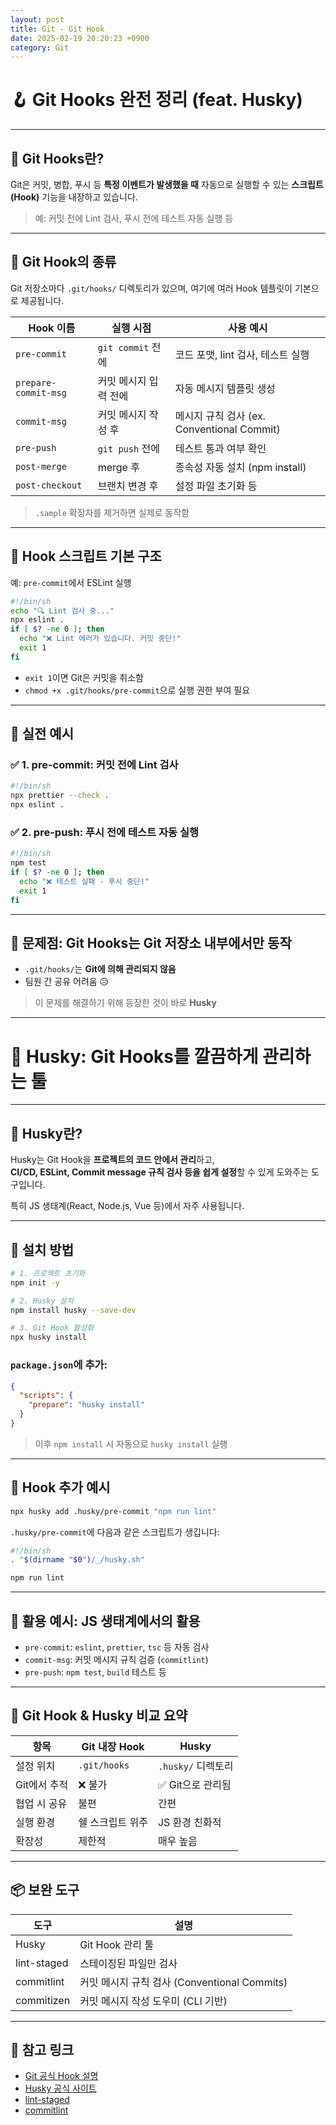 ```yaml
---
layout: post
title: Git - Git Hook
date: 2025-02-19 20:20:23 +0900
category: Git
---
```

# 🪝 Git Hooks 완전 정리 (feat. Husky)

---

## 🧠 Git Hooks란?

Git은 커밋, 병합, 푸시 등 **특정 이벤트가 발생했을 때** 자동으로 실행할 수 있는 **스크립트(Hook)** 기능을 내장하고 있습니다.

> 예: 커밋 전에 Lint 검사, 푸시 전에 테스트 자동 실행 등

---

## 🔧 Git Hook의 종류

Git 저장소마다 `.git/hooks/` 디렉토리가 있으며, 여기에 여러 Hook 템플릿이 기본으로 제공됩니다.

| Hook 이름 | 실행 시점 | 사용 예시 |
|-----------|-----------|-----------|
| `pre-commit` | `git commit` 전에 | 코드 포맷, lint 검사, 테스트 실행 |
| `prepare-commit-msg` | 커밋 메시지 입력 전에 | 자동 메시지 템플릿 생성 |
| `commit-msg` | 커밋 메시지 작성 후 | 메시지 규칙 검사 (ex. Conventional Commit) |
| `pre-push` | `git push` 전에 | 테스트 통과 여부 확인 |
| `post-merge` | merge 후 | 종속성 자동 설치 (npm install) |
| `post-checkout` | 브랜치 변경 후 | 설정 파일 초기화 등 |

> `.sample` 확장자를 제거하면 실제로 동작함

---

## 📁 Hook 스크립트 기본 구조

예: `pre-commit`에서 ESLint 실행

```bash
#!/bin/sh
echo "🔍 Lint 검사 중..."
npx eslint .
if [ $? -ne 0 ]; then
  echo "❌ Lint 에러가 있습니다. 커밋 중단!"
  exit 1
fi
```

- `exit 1`이면 Git은 커밋을 취소함
- `chmod +x .git/hooks/pre-commit`으로 실행 권한 부여 필요

---

## 🚀 실전 예시

### ✅ 1. pre-commit: 커밋 전에 Lint 검사

```bash
#!/bin/sh
npx prettier --check .
npx eslint .
```

### ✅ 2. pre-push: 푸시 전에 테스트 자동 실행

```bash
#!/bin/sh
npm test
if [ $? -ne 0 ]; then
  echo "❌ 테스트 실패 - 푸시 중단!"
  exit 1
fi
```

---

## 🧪 문제점: Git Hooks는 Git 저장소 내부에서만 동작

- `.git/hooks/`는 **Git에 의해 관리되지 않음**
- 팀원 간 공유 어려움 😥

> 이 문제를 해결하기 위해 등장한 것이 바로 **Husky**

---

# 🐶 Husky: Git Hooks를 깔끔하게 관리하는 툴

---

## 🌟 Husky란?

Husky는 Git Hook을 **프로젝트의 코드 안에서 관리**하고,  
**CI/CD, ESLint, Commit message 규칙 검사 등을 쉽게 설정**할 수 있게 도와주는 도구입니다.

특히 JS 생태계(React, Node.js, Vue 등)에서 자주 사용됩니다.

---

## 🧱 설치 방법

```bash
# 1. 프로젝트 초기화
npm init -y

# 2. Husky 설치
npm install husky --save-dev

# 3. Git Hook 활성화
npx husky install
```

### `package.json`에 추가:

```json
{
  "scripts": {
    "prepare": "husky install"
  }
}
```

> 이후 `npm install` 시 자동으로 `husky install` 실행

---

## 📎 Hook 추가 예시

```bash
npx husky add .husky/pre-commit "npm run lint"
```

`.husky/pre-commit`에 다음과 같은 스크립트가 생깁니다:

```bash
#!/bin/sh
. "$(dirname "$0")/_/husky.sh"

npm run lint
```

---

## 🧠 활용 예시: JS 생태계에서의 활용

- `pre-commit`: `eslint`, `prettier`, `tsc` 등 자동 검사
- `commit-msg`: 커밋 메시지 규칙 검증 (`commitlint`)
- `pre-push`: `npm test`, `build` 테스트 등

---

## 🎯 Git Hook & Husky 비교 요약

| 항목 | Git 내장 Hook | Husky |
|------|----------------|-------|
| 설정 위치 | `.git/hooks` | `.husky/` 디렉토리 |
| Git에서 추적 | ❌ 불가 | ✅ Git으로 관리됨 |
| 협업 시 공유 | 불편 | 간편 |
| 실행 환경 | 쉘 스크립트 위주 | JS 환경 친화적 |
| 확장성 | 제한적 | 매우 높음 |

---

## 📦 보완 도구

| 도구 | 설명 |
|------|------|
| Husky | Git Hook 관리 툴 |
| lint-staged | 스테이징된 파일만 검사 |
| commitlint | 커밋 메시지 규칙 검사 (Conventional Commits) |
| commitizen | 커밋 메시지 작성 도우미 (CLI 기반) |

---

## 🔗 참고 링크

- [Git 공식 Hook 설명](https://git-scm.com/book/en/v2/Customizing-Git-Git-Hooks)
- [Husky 공식 사이트](https://typicode.github.io/husky/)
- [lint-staged](https://github.com/okonet/lint-staged)
- [commitlint](https://commitlint.js.org/)